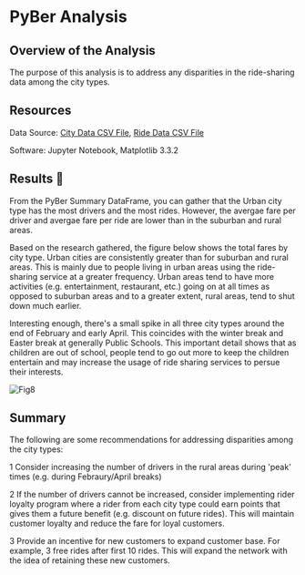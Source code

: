# PyBer Analysis

## Overview of the Analysis
The purpose of this analysis is to address any disparities in the ride-sharing data among the city types.

## Resources
Data Source: [City Data CSV File](Resources/city_data.csv), [Ride Data CSV File](Resources/ride_data.csv)

Software: Jupyter Notebook, Matplotlib 3.3.2

## Results :oncoming_taxi:

From the PyBer Summary DataFrame, you can gather that the Urban city type has the most drivers and the most rides. However, the avergae fare per driver and avergae fare per ride are lower than in the suburban and rural areas.

Based on the research gathered, the figure below shows the total fares by city type. Urban cities are consistently greater than for suburban and rural areas. This is mainly due to people living in urban areas using the ride-sharing service at a greater frequency. Urban areas tend to have more activities (e.g. entertainment, restaurant, etc.) going on at all times as opposed to suburban areas and to a greater extent, rural areas, tend to shut down much earlier. 

Interesting enough, there's a small spike in all three city types around the end of February and early April. This coincides with the winter break and Easter break at generally Public Schools. This important detail shows that as children are out of school, people tend to go out more to keep the children entertain and may increase the usage of ride sharing services to persue their interests.

![Fig8](https://user-images.githubusercontent.com/74662680/104146430-abf49780-5398-11eb-8f93-9c66943f6058.png)

## Summary
The following are some recommendations for addressing disparities among the city types:

1 Consider increasing the number of drivers in the rural areas during 'peak' times (e.g. during Febraury/April breaks)

2 If the number of drivers cannot be increased, consider implementing rider loyalty program where a rider from each city type could earn points that gives them a future benefit (e.g. discount on future rides). This will maintain customer loyalty and reduce the fare for loyal customers.

3 Provide an incentive for new customers to expand customer base. For example, 3 free rides after first 10 rides. This will expand the network with the idea of retaining these new customers.

